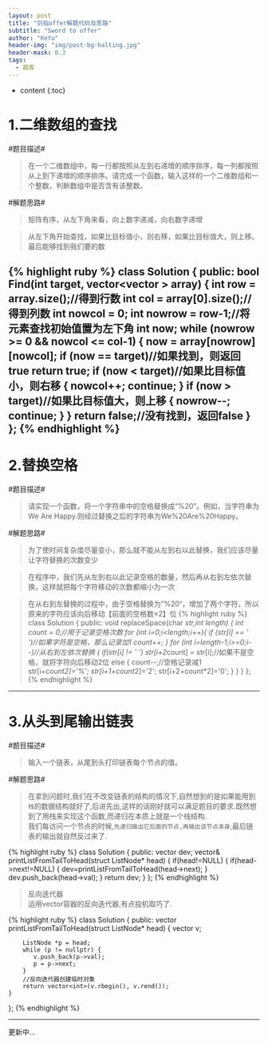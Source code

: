 ```yaml
---
layout: post
title: "剑指offer解题代码及思路"
subtitle: "Sword to offer"
author: "KeYu"
header-img: "img/post-bg-halting.jpg"
header-mask: 0.3
tags:
  - 题库
---
```


* content
{:toc}

1.二维数组的查找
===============
#题目描述#
>在一个二维数组中，每一行都按照从左到右递增的顺序排序，每一列都按照从上到下递增的顺序排序。请完成一个函数，输入这样的一个二维数组和一个整数，判断数组中是否含有该整数。

#解题思路#
>矩阵有序，从左下角来看，向上数字递减，向右数字递增

>从左下角开始查找，如果比目标值小，则右移，如果比目标值大，则上移。最后能够找到我们要的数

{% highlight ruby %}
class Solution {
public:
    bool Find(int target, vector<vector<int> > array) {
        int row = array.size();//得到行数
        int col = array[0].size();//得到列数
        int nowcol = 0;
        int nowrow = row-1;//将元素查找初始值置为左下角
        int now;
        while (nowrow >= 0 && nowcol <= col-1)
        {
            now = array[nowrow][nowcol];
            if (now == target)//如果找到，则返回true
                return true;
            if (now < target)//如果比目标值小，则右移
            {
                nowcol++;
                continue;
            }
            if (now > target)//如果比目标值大，则上移
            {
                nowrow--;
                continue;
            }
        }
        return false;//没有找到，返回false
    }
};
{% endhighlight %}
----

2.替换空格
==========

#题目描述#
>请实现一个函数，将一个字符串中的空格替换成“%20”。例如，当字符串为We Are Happy.则经过替换之后的字符串为We%20Are%20Happy。

#解题思路#
>为了使时间复杂度尽量变小，那么就不能从左到右以此替换，我们应该尽量让字符替换的次数变少

>在程序中，我们先从左到右以此记录空格的数量，然后再从右到左依次替换，这样就把每个字符移动的次数都缩小为一次

>在从右到左替换的过程中，由于空格替换为”%20“，增加了两个字符，所以原来的字符应该向后移动【前面的空格数×2】位
{% highlight ruby %}
class Solution {
public:
	void replaceSpace(char *str,int length) {
        int count = 0;//用于记录空格次数
        for (int i=0;i<length;i++){
            if (str[i] == ' ')//如果字符是空格，那么记录加1
                count++;
        }
        for (int i=length-1;i>=0;i--)//从右到左依次替换
        {
            if(str[i] != ' ')
                str[i+2*count] = str[i];//如果不是空格，就将字符向后移动2位
            else
            {
                count--;//空格记录减1
                str[i+count*2]='%';
                str[i+1+count*2]='2';
                str[i+2+count*2]='0';
            }
        }
     }
};
{% endhighlight %}
----

3.从头到尾输出链表
==========

#题目描述#
>输入一个链表，从尾到头打印链表每个节点的值。

#解题思路#
>在拿到问题时,我们在不改变链表的结构的情况下,自然想到的是如果能用到`栈`的数据结构就好了,后进先出,这样的话刚好就可以满足题目的要求.既然想到了用栈来实现这个函数,而递归在本质上就是一个栈结构.  
  我们每访问一个节点的时候,`先递归输出它后面的节点,再输出该节点本身`,最后链表的输出就自然反过来了.

{% highlight ruby %}
class Solution {
 public:
  vector<int> dev;
  vector<int>& printListFromTailToHead(struct ListNode* head) {
    if(head!=NULL) {
      if(head->next!=NULL) {
        dev=printListFromTailToHead(head->next);
      }
      dev.push_back(head->val);
    }
    return dev;
  }
};
{% endhighlight %}

>反向迭代器  
运用vector容器的反向迭代器,有点投机取巧了.

{% highlight ruby %}
class Solution {
public:
    vector<int> printListFromTailToHead(struct ListNode* head) {
        vector<int> v;
                        
        ListNode *p = head;
        while (p != nullptr) {
           v.push_back(p->val);
           p = p->next;
        }
        //反向迭代器创建临时对象
        return vector<int>(v.rbegin(), v.rend());
    }
};
{% endhighlight %}


----
更新中...

